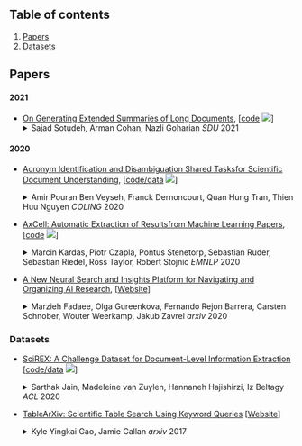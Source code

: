 ## Table of contents

1. [Papers](#papers)
1. [Datasets](#datasets)


## Papers 

#### 2021

* [On Generating Extended Summaries of Long Documents](https://arxiv.org/abs/2012.14136v1), \[[code](https://github.com/Georgetown-IR-Lab/ExtendedSumm) ![](https://img.shields.io/github/stars/Georgetown-IR-Lab/ExtendedSumm.svg?style=social)\] 
  <details>
  <summary> Sajad Sotudeh, Arman Cohan, Nazli Goharian <em>SDU</em> 2021 </summary>
    Prior work in document summarization has mainly focused on generating short summaries of a document. While this type of summary helps get a high-level view of a given document, it is desirable in some cases to know more detailed information about its salient points that can't fit in a short summary. This is typically the case for longer documents such as a research paper, legal document, or a book. In this paper, we present a new method for generating extended summaries of long papers. Our method exploits hierarchical structure of the documents and incorporates it into an extractive summarization model through a multi-task learning approach. We then present our results on three long summarization datasets, arXiv-Long, PubMed-Long, and Longsumm. Our method outperforms or matches the performance of strong baselines. Furthermore, we perform a comprehensive analysis over the generated results, shedding insights on future research for long-form summary generation task. Our analysis shows that our multi-tasking approach can adjust extraction probability distribution to the favor of summary-worthy sentences across diverse sections.
  </details>

#### 2020

* [Acronym Identification and Disambiguation Shared Tasksfor Scientific Document Understanding](https://arxiv.org/pdf/2012.11760.pdf), \[[code/data](https://github.com/amirveyseh/AAAI-21-SDU-shared-task-2-AD) ![](https://img.shields.io/github/stars/amirveyseh/AAAI-21-SDU-shared-task-2-AD.svg?style=social)\]
  <details>
  <summary> Amir Pouran Ben Veyseh, Franck Dernoncourt, Quan Hung Tran, Thien Huu Nguyen <em>COLING</em> 2020 </summary>
    Acronyms are the short forms of longer phrases and they are frequently used in writing, especially scholarly writing, to save space and facilitate the communication of information. As such, every text understanding tool should be capable of recognizing acronyms in text (i.e., acronym identification) and also finding their correct meaning (i.e., acronym disambiguation). As most of the prior works on these tasks are restricted to the biomedical domain and use unsupervised methods or models trained on limited datasets, they fail to perform well for scientific document understanding. To push forward research in this direction, we have organized two shared task for acronym identification and acronym disambiguation in scientific documents, named AI@SDU and AD@SDU, respectively. The two shared tasks have attracted 52 and 43 participants, respectively. While the submitted systems make substantial improvements compared to the existing baselines, there are still far from the human-level performance. This paper reviews the two shared tasks and the prominent participating systems for each of them.
  </details>

* [AxCell: Automatic Extraction of Resultsfrom Machine Learning Papers](https://arxiv.org/abs/2004.14356), \[[code](https://github.com/paperswithcode/axcell) ![](https://img.shields.io/github/stars/paperswithcode/axcell.svg?style=social)\]
  <details>
  <summary> Marcin Kardas, Piotr Czapla, Pontus Stenetorp, Sebastian Ruder, Sebastian Riedel, Ross Taylor, Robert Stojnic <em>EMNLP</em> 2020 </summary>
    Tracking progress in machine learning has become increasingly difficult with the recent explosion in the number of papers. In this paper, we present AxCell, an automatic machine learning pipeline for extracting results from papers. AxCell uses several novel components, including a table segmentation subtask, to learn relevant structural knowledge that aids extraction. When compared with existing methods, our approach significantly improves the state of the art for results extraction. We also release a structured, annotated dataset for training models for results extraction, and a dataset for evaluating the performance of models on this task. Lastly, we show the viability of our approach enables it to be used for semi-automated results extraction in production, suggesting our improvements make this task practically viable for the first time. Code is available on GitHub. 
  </details>


* [A New Neural Search and Insights Platform for Navigating and Organizing AI Research](https://www.aclweb.org/anthology/2020.sdp-1.23.pdf), \[[Website](https://search.zeta-alpha.com/)\]
  <details>
  <summary> Marzieh Fadaee, Olga Gureenkova, Fernando Rejon Barrera, Carsten Schnober, Wouter Weerkamp, Jakub Zavrel <em>arxiv</em> 2020 </summary>
    To provide AI researchers with modern tools for dealing with the explosive growth of the research literature in their field, we introduce a new platform, AI Research Navigator, that combines classical keyword search with neural retrieval to discover and organize relevant literature. The system provides search at multiple levels of textual granularity, from sentences to aggregations across documents, both in natural language and through navigation in a domain-specific Knowledge Graph. We give an overview of the overall architecture of the system and of the components for document analysis, question answering, search, analytics, expert search, and recommendations. 
  </details>

### Datasets

* [SciREX: A Challenge Dataset for Document-Level Information Extraction](https://www.aclweb.org/anthology/2020.acl-main.670.pdf) \[[code/data](https://github.com/allenai/SciREX) ![](https://img.shields.io/github/stars/allenai/SciREX.svg?style=social)\]
  <details>
  <summary> Sarthak Jain, Madeleine van Zuylen, Hannaneh Hajishirzi, Iz Beltagy <em>ACL</em> 2020  </summary>
    Extracting information from full documents is an important problem in many domains, but most previous work focus on identifying relationships within a sentence or a paragraph. It is challenging to create a large-scale information extraction (IE) dataset at the document level since it requires an understanding of the whole document to annotate entities and their document-level relationships that usually span beyond sentences or even sections. In this paper, we introduce SciREX, a document level IE dataset that encompasses multiple IE tasks, including salient entity identification and document level N-ary relation identification from scientific articles. We annotate our dataset by integrating automatic and human annotations, leveraging existing scientific knowledge resources. We develop a neural model as a strong baseline that extends previous state-of-the-art IE models to document-level IE. Analyzing the model performance shows a significant gap between human performance and current baselines, inviting the community to use our dataset as a challenge to develop document-level IE models.  
  </details>

* [TableArXiv: Scientific Table Search Using Keyword Queries](https://arxiv.org/abs/1707.03423) \[[Website](http://boston.lti.cs.cmu.edu/eager/table-arxiv/)\]
  <details>
  <summary> Kyle Yingkai Gao, Jamie Callan <em>arxiv</em> 2017  </summary>
    Tables are common and important in scientific documents, yet most text-based document search systems do not capture structures and semantics specific to tables. How to bridge different types of mismatch between keywords queries and scientific tables and what influences ranking quality needs to be carefully investigated. This paper considers the structure of tables and gives different emphasis to table components. On the query side, thanks to external knowledge such as knowledge bases and ontologies, key concepts are extracted and used to build structured queries, and target quantity types are identified and used to expand original queries. A probabilistic framework is proposed to incorporate structural and semantic information from both query and table sides. We also construct and release TableArXiv, a high quality dataset with 105 queries and corresponding relevance judgements for scientific table search. Experiments demonstrate significantly higher accuracy overall and at the top of the rankings than several baseline methods. 
  </details>
